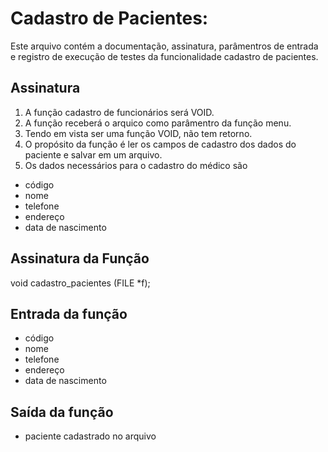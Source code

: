 # Cadastro de Pacientes:
Este arquivo contém a documentação, assinatura, parâmentros de entrada e registro de execução de testes da funcionalidade cadastro de pacientes.

## Assinatura

1. A função cadastro de funcionários será VOID.
2. A função receberá o arquico como parâmentro da função menu.
3. Tendo em vista ser uma função VOID, não tem retorno.
4. O propósito da função é ler os campos de cadastro dos dados do paciente e salvar em um arquivo.
5. Os dados necessários para o cadastro do médico são
- código 
- nome
- telefone
- endereço
- data de nascimento

## Assinatura da Função
void cadastro_pacientes (FILE *f);

## Entrada da função
- código 
- nome
- telefone
- endereço
- data de nascimento

## Saída da função
- paciente cadastrado no arquivo

